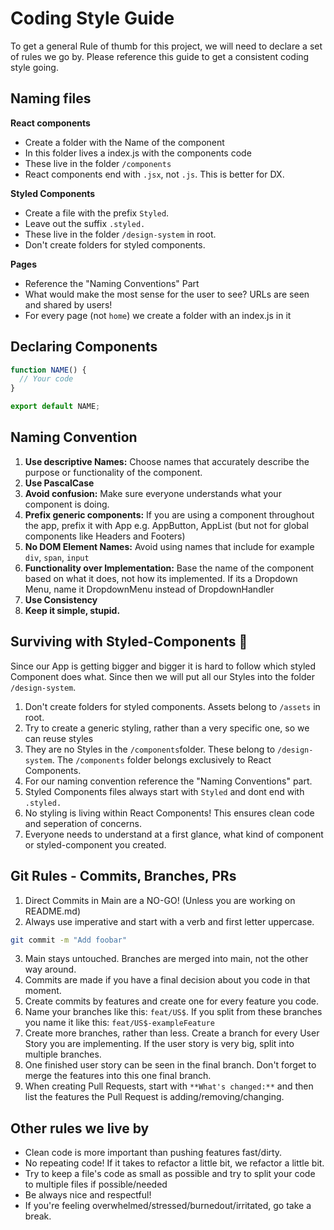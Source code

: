 # Coding Style Guide

To get a general Rule of thumb for this project, we will need to declare a set of rules we go by. Please reference this guide to get a consistent coding style going.

## Naming files

**React components**

- Create a folder with the Name of the component
- In this folder lives a index.js with the components code
- These live in the folder `/components`
- React components end with `.jsx`, not `.js`. This is better for DX.

**Styled Components**

- Create a file with the prefix `Styled`.
- Leave out the suffix `.styled.`
- These live in the folder `/design-system` in root.
- Don't create folders for styled components.

**Pages**

- Reference the "Naming Conventions" Part
- What would make the most sense for the user to see? URLs are seen and shared by users!
- For every page (not `home`) we create a folder with an index.js in it

## Declaring Components

```jsx
function NAME() {
  // Your code
}

export default NAME;
```

## Naming Convention

1. **Use descriptive Names:** Choose names that accurately describe the purpose or functionality of the component.
2. **Use PascalCase**
3. **Avoid confusion:** Make sure everyone understands what your component is doing.
4. **Prefix generic components:** If you are using a component throughout the app, prefix it with App e.g. AppButton, AppList (but not for global components like Headers and Footers)
5. **No DOM Element Names:** Avoid using names that include for example `div`, `span`, `input`
6. **Functionality over Implementation:** Base the name of the component based on what it does, not how its implemented. If its a Dropdown Menu, name it DropdownMenu instead of DropdownHandler
7. **Use Consistency**
8. **Keep it simple, stupid.**

## Surviving with Styled-Components 💅

Since our App is getting bigger and bigger it is hard to follow which styled Component does what. Since then we will put all our Styles into the folder `/design-system`.

1. Don't create folders for styled components. Assets belong to `/assets` in root.
2. Try to create a generic styling, rather than a very specific one, so we can reuse styles
3. They are no Styles in the `/components`folder. These belong to `/design-system`. The `/components` folder belongs exclusively to React Components.
4. For our naming convention reference the "Naming Conventions" part.
5. Styled Components files always start with `Styled` and dont end with `.styled.`
6. No styling is living within React Components! This ensures clean code and seperation of concerns.
7. Everyone needs to understand at a first glance, what kind of component or styled-component you created.

## Git Rules - Commits, Branches, PRs

1. Direct Commits in Main are a NO-GO! (Unless you are working on README.md)
2. Always use imperative and start with a verb and first letter uppercase.

```bash
git commit -m "Add foobar"
```

3. Main stays untouched. Branches are merged into main, not the other way around.
4. Commits are made if you have a final decision about you code in that moment.
5. Create commits by features and create one for every feature you code.
6. Name your branches like this: `feat/US$`. If you split from these branches you name it like this: `feat/US$-exampleFeature`
7. Create more branches, rather than less. Create a branch for every User Story you are implementing. If the user story is very big, split into multiple branches.
8. One finished user story can be seen in the final branch. Don't forget to merge the features into this one final branch.
9. When creating Pull Requests, start with `**What's changed:**` and then list the features the Pull Request is adding/removing/changing.

## Other rules we live by

- Clean code is more important than pushing features fast/dirty.
- No repeating code! If it takes to refactor a little bit, we refactor a little bit.
- Try to keep a file's code as small as possible and try to split your code to multiple files if possible/needed
- Be always nice and respectful!
- If you're feeling overwhelmed/stressed/burnedout/irritated, go take a break.
